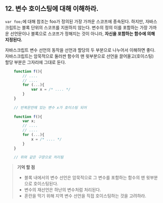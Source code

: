 ## 12. 변수 호이스팅에 대해 이해하라.

```var foo;```에 대해 참조는 foo가 정의된 가장 가까운 스코프에 종속된다. 하지만, 자바스크립트는 블록 단위의 스코프를 지원하지 않는다.
변수의 정의 이를 포함하는 가장 가까운 선언문이나 블록으로 스코프가 정해지는 것이 아니라, __자신을 포함하는 함수에 의해 지정된다.__


자바스크립트 변수 선언의 동작을 선언과 할당의 두 부분으로 나누어서 이해하면 좋다.<br/> 
자바스크립트는 암묵적으로 둘러싼 함수의 맨 윗부분으로 선언을 끌어올고(호이스팅) 할당 부분은 그자리에 그대로 둔다.

```js
	function f(){
		// ....
		// ....
		for (...){
			var x = /* .... */
		}
	}
	
	// 반복문안에 있는 변수 x가 호이스팅 되어
	
	function f(){
		var x;
		// ....
		// ....
		for (...){
			x = /* .... */
		}
	}
	
	// 위와 같은 구문으로 처리됨
```

> __기억 할 점__
> * 블록 내에서의 변수 선언은 암묵적으로 그 변수를 포함하는 함수의 맨 윗부분으로 호이스팅된다.
> * 변수의 재선언은 하난의 변수처럼 처리된다.
> * 혼란을 막기 위해 지역 변수 선언을 직접 호이스팅하는 것을 고려하라.